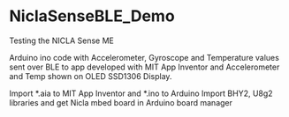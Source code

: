 # NiclaSenseBLE_Demo
Testing the NICLA Sense ME

Arduino ino code with Accelerometer, Gyroscope and Temperature values sent over BLE to app developed with MIT App Inventor and 
Accelerometer and Temp shown on OLED SSD1306 Display.

Import *.aia to MIT App Inventor and *.ino to Arduino
Import BHY2, U8g2 libraries and get Nicla mbed board in Arduino board manager
